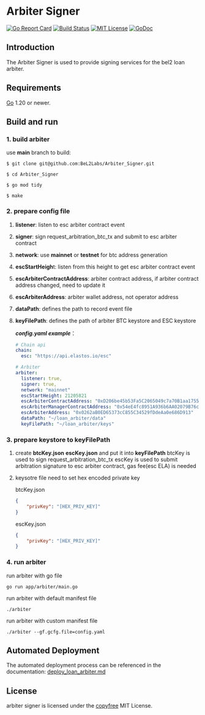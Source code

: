 Arbiter Signer
=============
[![Go Report Card](https://goreportcard.com/badge/github.com/BeL2Labs/Arbiter_Signer)](https://goreportcard.com/report/github.com/BeL2Labs/Arbiter_Signer)
[![Build Status](https://github.com/BeL2Labs/Arbiter_Signer/workflows/Build%20and%20Test/badge.svg)](https://github.com/BeL2Labs/Arbiter_Signer/actions)
[![MIT License](https://img.shields.io/badge/license-MIT-blue.svg)](http://copyfree.org)
[![GoDoc](https://img.shields.io/badge/godoc-reference-blue.svg)](https://pkg.go.dev/github.com/BeL2Labs/Arbiter_Signer)

## Introduction

The Arbiter Signer is used to provide signing services for the bel2 loan arbiter.

## Requirements

[Go](http://golang.org) 1.20 or newer.

## Build and run
### 1. build arbiter

use **main** branch to build:

```shell
$ git clone git@github.com:BeL2Labs/Arbiter_Signer.git

$ cd Arbiter_Signer

$ go mod tidy

$ make
```

### 2. prepare config file

1. **listener**: listen to esc arbiter contract event

2. **signer**: sign request_arbitration_btc_tx and submit to esc arbiter contract 

3. **network**: use **mainnet** or **testnet** for btc address generation

4. **escStartHeigh**t: listen from this height to get esc arbiter contract event

5. **escArbiterContractAddress**: arbiter contract address, if arbiter contract address changed, need to update it

6. **escArbiterAddress**: arbiter wallet address, not operator address

7. **dataPath**: defines the path to record event file

8. **keyFilePath**: defines the path of arbiter BTC keystore and ESC keystore


   ***config.yaml example***：

   ```yaml
   # Chain api
   chain:
     esc: "https://api.elastos.io/esc"

   # Arbiter
   arbiter:
     listener: true,
     signer: true,
     network: "mainnet"
     escStartHeight: 21205821
     escArbiterContractAddress: "0xD206be45b53Fa5C2065049c7a70B1aa1755a9475"
     escArbiterManagerContractAddress: "0x54eE4fc8951A936b6AA02079B76c497c0471c52A"
     escArbiterAddress: "0x0262aB0ED65373cC855C34529fDdeAa0e686D913"
     dataPath: "~/loan_arbiter/data"
     keyFilePath: "~/loan_arbiter/keys"
   ```



### 3. prepare keystore to keyFilePath

1. create **btcKey.json** **escKey.json** and put it into **keyFilePath**
btcKey is used to sign request_arbitration_btc_tx
escKey is used to submit arbitration signature to esc arbiter contract, gas fee(esc ELA) is needed
 
2. keysotre file need to set hex encoded private key

   btcKey.json
      ```json
      {
          "privKey": "[HEX_PRIV_KEY]"
      }
      ```
   escKey.json
      ```json
      {
          "privKey": "[HEX_PRIV_KEY]"
      }
      ```

### 4. run arbiter

run arbiter with go file
```shell
go run app/arbiter/main.go
```

run arbiter with default manifest file
```shell
./arbiter
```

run arbiter with custom manifest file
```shell
./arbiter --gf.gcfg.file=config.yaml
```

## Automated Deployment
The automated deployment process can be referenced in the documentation: 
[deploy_loan_arbiter.md](https://github.com/BeL2Labs/Arbiter_Signer/blob/main/docs/deploy_loan_arbiter.md)

## License
arbiter signer is licensed under the [copyfree](http://copyfree.org)  MIT License.